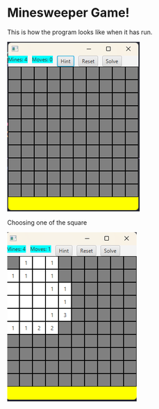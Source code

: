 # Minesweeper Game!
This is how the program looks like when it has run.





![Minesweeper GUI](https://github.com/sahildayal/Minesweeper/blob/main/m1.png "Minesweeper GUI") 

Choosing one of the square





![MinesweeperG](https://github.com/sahildayal/Minesweeper/blob/main/m2.png)
